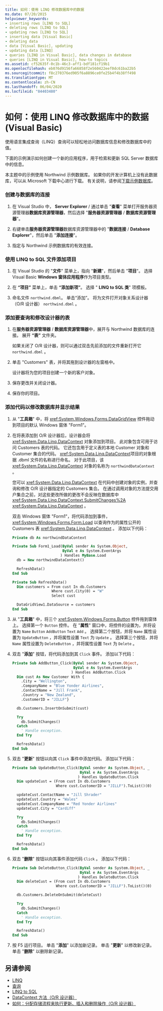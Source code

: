 ```yaml
---
title: 如何：使用 LINQ 修改数据库中的数据
ms.date: 07/20/2015
helpviewer_keywords:
- inserting rows [LINQ to SQL]
- deleting rows [LINQ to SQL]
- updating rows [LINQ to SQL]
- inserting data [Visual Basic]
- deleting data
- data [Visual Basic], updating
- updating data [LINQ]
- queries [LINQ in Visual Basic], data changes in database
- queries [LINQ in Visual Basic], how-to topics
ms.assetid: cf52635f-0c1b-46c3-aff1-bdf181cf19b1
ms.openlocfilehash: eb076d9156fa66858f2e560422eef0dc61ba22b5
ms.sourcegitcommit: f8c270376ed905f6a8896ce0fe25b4f4b38ff498
ms.translationtype: MT
ms.contentlocale: zh-CN
ms.lasthandoff: 06/04/2020
ms.locfileid: "84403480"
---
```

# <a name="how-to-modify-data-in-a-database-by-using-linq-visual-basic"></a>如何：使用 LINQ 修改数据库中的数据 (Visual Basic)

使用语言集成查询（LINQ）查询可以轻松地访问数据库信息和修改数据库中的值。

下面的示例演示如何创建一个新的应用程序，用于检索和更新 SQL Server 数据库中的信息。

本主题中的示例使用 Northwind 示例数据库。 如果你的开发计算机上没有此数据库，可以从 Microsoft 下载中心进行下载。 有关说明，请参阅[下载示例数据库](../../../../framework/data/adonet/sql/linq/downloading-sample-databases.md)。

### <a name="to-create-a-connection-to-a-database"></a>创建与数据库的连接

1. 在 Visual Studio 中， **Server Explorer** / 通过单击 "**查看**" 菜单打开服务器资源管理器**数据库资源管理器**，然后选择 "**服务器资源管理器** / **数据库资源管理器**"。

2. 右键单击**服务器资源管理器**数据库资源管理器中的 "**数据连接** / **Database Explorer**"，然后单击 "**添加连接**"。

3. 指定与 Northwind 示例数据库的有效连接。

### <a name="to-add-a-project-with-a-linq-to-sql-file"></a>使用 LINQ to SQL 文件添加项目

1. 在 Visual Studio 的 "**文件**" 菜单上，指向 "**新建**"，然后单击 "**项目**"。 选择 Visual Basic **Windows 窗体应用程序**作为项目类型。

2. 在 **“项目”** 菜单上，单击 **“添加新项”**。 选择 " **LINQ to SQL 类**" 项模板。

3. 命名文件 `northwind.dbml`。 单击“添加”。 将为文件打开对象关系设计器（O/R 设计器） `northwind.dbml` 。

### <a name="to-add-tables-to-query-and-modify-to-the-designer"></a>添加要查询和修改设计器的表

1. 在**服务器资源管理器** / **数据库资源管理器**中，展开与 Northwind 数据库的连接。 展开 **“表”** 文件夹。

     如果关闭了 O/R 设计器，则可以通过双击先前添加的文件重新打开它 `northwind.dbml` 。

2. 单击 "Customers" 表，并将其拖到设计器的左窗格中。

     设计器将为您的项目创建一个新的客户对象。

3. 保存更改并关闭设计器。

4. 保存你的项目。

### <a name="to-add-code-to-modify-the-database-and-display-the-results"></a>添加代码以修改数据库并显示结果

1. 从 "**工具箱**" 中，将 <xref:System.Windows.Forms.DataGridView> 控件拖动到项目的默认 Windows 窗体 "Form1"。

2. 在将表添加到 O/R 设计器后，设计器会将 <xref:System.Data.Linq.DataContext> 对象添加到项目。 此对象包含可用于访问 Customers 表的代码。 它还包含用于定义表的本地 Customer 对象和 Customer 集合的代码。 <xref:System.Data.Linq.DataContext>项目的对象根据 .dbml 文件的名称进行命名。 对于此项目，该 <xref:System.Data.Linq.DataContext> 对象的名称为 `northwindDataContext` 。

     您可以 <xref:System.Data.Linq.DataContext> 在代码中创建对象的实例，并查询和修改 O/R 设计器指定的 Customers 集合。 在通过调用对象的方法提交用户集合之前，对这些更改所做的更改不会反映在数据库中 <xref:System.Data.Linq.DataContext.SubmitChanges%2A> <xref:System.Data.Linq.DataContext> 。

     双击 Windows 窗体 "Form1"，将代码添加到事件， <xref:System.Windows.Forms.Form.Load> 以查询作为的属性公开的 Customers 表 <xref:System.Data.Linq.DataContext> 。 添加以下代码：

    ```vb
    Private db As northwindDataContext

    Private Sub Form1_Load(ByVal sender As System.Object,
                           ByVal e As System.EventArgs
                          ) Handles MyBase.Load
      db = New northwindDataContext()

      RefreshData()
    End Sub

    Private Sub RefreshData()
      Dim customers = From cust In db.Customers
                      Where cust.City(0) = "W"
                      Select cust

      DataGridView1.DataSource = customers
    End Sub
    ```

3. 从 "**工具箱**" 中，将三个 <xref:System.Windows.Forms.Button> 控件拖到窗体上。 选择第一个 `Button` 控件。 在 "**属性**" 窗口中，将控件的设置为，并将设置为 `Name` `Button` `AddButton` `Text` `Add` 。 选择第二个按钮，并将 `Name` 属性设置为 `UpdateButton` ，并将属性设置 `Text` 为 `Update` 。 选择第三个按钮，并将 `Name` 属性设置为 `DeleteButton` ，并将属性设置 `Text` 为 `Delete` 。

4. 双击 "**添加**" 按钮，将代码添加到其 `Click` 事件。 添加以下代码：

    ```vb
    Private Sub AddButton_Click(ByVal sender As System.Object,
                                ByVal e As System.EventArgs
                               ) Handles AddButton.Click
      Dim cust As New Customer With {
        .City = "Wellington",
        .CompanyName = "Blue Yonder Airlines",
        .ContactName = "Jill Frank",
        .Country = "New Zealand",
        .CustomerID = "JILLF"}

      db.Customers.InsertOnSubmit(cust)

      Try
        db.SubmitChanges()
      Catch
        ' Handle exception.
      End Try

      RefreshData()
    End Sub
    ```

5. 双击 "**更新**" 按钮以向其 `Click` 事件中添加代码。 添加以下代码：

    ```vb
    Private Sub UpdateButton_Click(ByVal sender As System.Object, _
                                   ByVal e As System.EventArgs
                                  ) Handles UpdateButton.Click
      Dim updateCust = (From cust In db.Customers
                        Where cust.CustomerID = "JILLF").ToList()(0)

      updateCust.ContactName = "Jill Shrader"
      updateCust.Country = "Wales"
      updateCust.CompanyName = "Red Yonder Airlines"
      updateCust.City = "Cardiff"

      Try
        db.SubmitChanges()
      Catch
        ' Handle exception.
      End Try

      RefreshData()
    End Sub
    ```

6. 双击 "**删除**" 按钮以向其事件添加代码 `Click` 。 添加以下代码：

    ```vb
    Private Sub DeleteButton_Click(ByVal sender As System.Object, _
                                   ByVal e As System.EventArgs
                                  ) Handles DeleteButton.Click
      Dim deleteCust = (From cust In db.Customers
                        Where cust.CustomerID = "JILLF").ToList()(0)

      db.Customers.DeleteOnSubmit(deleteCust)

      Try
        db.SubmitChanges()
      Catch
        ' Handle exception.
      End Try

      RefreshData()
    End Sub
    ```

7. 按 F5 运行项目。 单击 "**添加**" 以添加新记录。 单击 "**更新**" 以修改新记录。 单击 "**删除**" 以删除新记录。

## <a name="see-also"></a>另请参阅

- [LINQ](index.md)
- [查询](../../../language-reference/queries/index.md)
- [LINQ to SQL](../../../../framework/data/adonet/sql/linq/index.md)
- [DataContext 方法（O/R 设计器）](/visualstudio/data-tools/datacontext-methods-o-r-designer)
- [如何：分配存储流程来执行更新、插入和删除操作（O/R 设计器）](/visualstudio/data-tools/how-to-assign-stored-procedures-to-perform-updates-inserts-and-deletes-o-r-designer)

